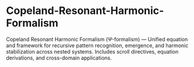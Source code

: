 # Copeland-Resonant-Harmonic-Formalism
Copeland Resonant Harmonic Formalism (Ψ-formalism) — Unified equation and framework for recursive pattern recognition, emergence, and harmonic stabilization across nested systems. Includes scroll directives, equation derivations, and cross-domain applications.
